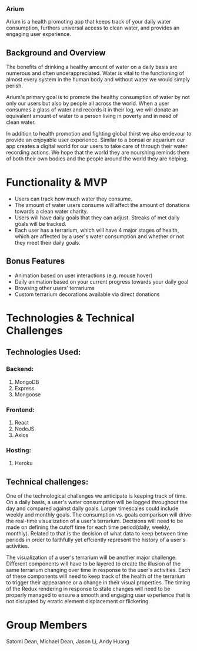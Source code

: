 ### Arium 

Arium is a health promoting app that keeps track of your daily water consumption, furthers universal access to clean water, and provides an engaging user experience. 

## Background and Overview

The benefits of drinking a healthy amount of water on a daily basis are numerous and often underappreciated.  Water is vital to the functioning of almost every system in the human body and without water we would simply perish.   

Arium's primary goal is to promote the healthy consumption of water by not only our users but also by people all across the world. When a user consumes a glass of water and records it in their log, we will donate an equivalent amount of water to a person living in poverty and in need of clean water.

In addition to health promotion and fighting global thirst we also endevour to provide an enjoyable user experience.  Similar to a bonsai or aquarium our app creates a digital world for our users to take care of through their water recording actions.  We hope that the world they are nourshing reminds them of both their own bodies and the people around the world they are helping.


# Functionality & MVP

* Users can track how much water they consume.
* The amount of water users consume will affect the amount of donations towards a clean water charity. 
* Users will have daily goals that they can adjust. Streaks of met daily goals will be tracked.
* Each user has a terrarium, which will have 4 major stages of health, which are affected by a user's water consumption and whether or not they meet their daily goals.

## Bonus Features

* Animation based on user interactions (e.g. mouse hover)
* Daily animation based on your current progress towards your daily goal
* Browsing other users' terrariums
* Custom terrarium decorations available via direct donations


# Technologies & Technical Challenges
## Technologies Used:
### Backend:
1. MongoDB
2. Express
3. Mongoose
### Frontend:
1. React
2. NodeJS
3. Axios
### Hosting:
1. Heroku

## Technical challenges:
One of the technological challenges we anticipate is keeping track of time. On a daily basis, a user's water consumption will be logged throughout the day and compared against daily goals. Larger timescales could include weekly and monthly goals. The consumption vs. goals comparison will drive the real-time visualization of a user's terrarium. Decisions will need to be made on defining the cutoff time for each time period(daily, weekly, monthly). Related to that is the decision of what data to keep between time periods in order to faithfully yet effciently represent the history of a user's activities. 

The visualization of a user's terrarium will be another major challenge. Different components will have to be layered to create the illusion of the same terrarium changing over time in response to the user's activities. Each of these components will need to keep track of the health of the terrarium to trigger their appearance or a change in their visual properties. The timing of the Redux rendering in response to state changes will need to be properly managed to ensure a smooth and engaging user experience that is not disrupted by erratic element displacement or flickering. 

# Group Members

Satomi Dean, Michael Dean, Jason Li, Andy Huang
